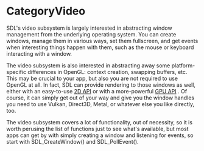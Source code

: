 
# CategoryVideo

SDL's video subsystem is largely interested in abstracting window
management from the underlying operating system. You can create windows,
manage them in various ways, set them fullscreen, and get events when
interesting things happen with them, such as the mouse or keyboard
interacting with a window.

The video subsystem is also interested in abstracting away some
platform-specific differences in OpenGL: context creation, swapping
buffers, etc. This may be crucial to your app, but also you are not
required to use OpenGL at all. In fact, SDL can provide rendering to those
windows as well, either with an easy-to-use
[2D API](https://wiki.libsdl.org/SDL3/CategoryRender)
or with a more-powerful
[GPU API](https://wiki.libsdl.org/SDL3/CategoryGPU)
. Of course, it can simply get out of your way and give you the window
handles you need to use Vulkan, Direct3D, Metal, or whatever else you like
directly, too.

The video subsystem covers a lot of functionality, out of necessity, so it
is worth perusing the list of functions just to see what's available, but
most apps can get by with simply creating a window and listening for
events, so start with SDL_CreateWindow() and SDL_PollEvent().

